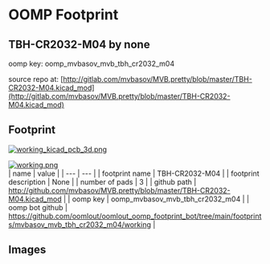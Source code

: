 # OOMP Footprint  
## TBH-CR2032-M04  by none  
  
oomp key: oomp_mvbasov_mvb_tbh_cr2032_m04  
  
source repo at: [http://gitlab.com/mvbasov/MVB.pretty/blob/master/TBH-CR2032-M04.kicad_mod](http://gitlab.com/mvbasov/MVB.pretty/blob/master/TBH-CR2032-M04.kicad_mod)  
## Footprint  
  
[![working_kicad_pcb_3d.png](working_kicad_pcb_3d_600.png)](working_kicad_pcb_3d.png)  
  
[![working.png](working_600.png)](working.png)  
| name | value | 
| --- | --- | 
| footprint name | TBH-CR2032-M04 | 
| footprint description | None | 
| number of pads | 3 | 
| github path | http://github.com/mvbasov/MVB.pretty/blob/master/TBH-CR2032-M04.kicad_mod | 
| oomp key | oomp_mvbasov_mvb_tbh_cr2032_m04 | 
| oomp bot github | https://github.com/oomlout/oomlout_oomp_footprint_bot/tree/main/footprints/mvbasov_mvb_tbh_cr2032_m04/working | 
## Images  
